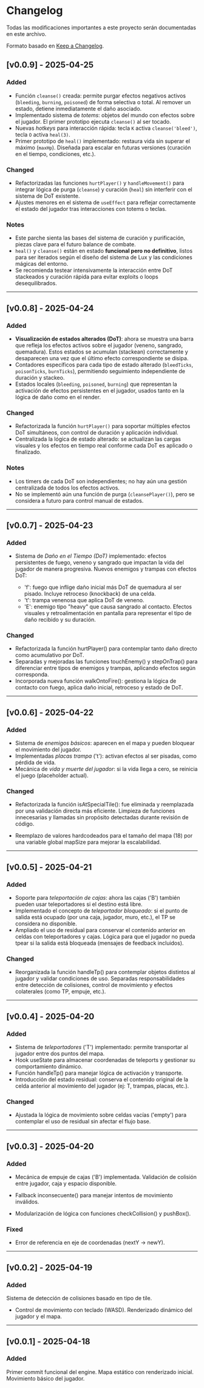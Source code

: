 # Changelog

Todas las modificaciones importantes a este proyecto serán documentadas en este archivo.

Formato basado en [Keep a Changelog](https://keepachangelog.com/en/1.0.0/).

## [v0.0.9] - 2025-04-25

### Added
- Función `cleanse()` creada: permite purgar efectos negativos activos (`bleeding`, `burning`, `poisoned`) de forma selectiva o total. Al remover un estado, detiene inmediatamente el daño asociado.
- Implementado sistema de *totems*: objetos del mundo con efectos sobre el jugador. El primer prototipo ejecuta `cleanse()` al ser tocado.
- Nuevas *hotkeys* para interacción rápida: tecla `K` activa `cleanse('bleed')`, tecla `O` activa `heal(3)`.
- Primer prototipo de `heal()` implementado: restaura vida sin superar el máximo (`maxHp`). Diseñada para escalar en futuras versiones (curación en el tiempo, condiciones, etc.).

### Changed
- Refactorizadas las funciones `hurtPlayer()` y `handleMovement()` para integrar lógica de purga (`cleanse`) y curación (`heal`) sin interferir con el sistema de DoT existente.
- Ajustes menores en el sistema de `useEffect` para reflejar correctamente el estado del jugador tras interacciones con totems o teclas.

### Notes
- Este parche sienta las bases del sistema de curación y purificación, piezas clave para el futuro balance de combate.
- `heal()` y `cleanse()` están en estado **funcional pero no definitivo**, listos para ser iterados según el diseño del sistema de Lux y las condiciones mágicas del entorno.
- Se recomienda testear intensivamente la interacción entre DoT stackeados y curación rápida para evitar exploits o loops desequilibrados.

---

## [v0.0.8] - 2025-04-24

### Added
- **Visualización de estados alterados (DoT)**: ahora se muestra una barra que refleja los efectos activos sobre el jugador (veneno, sangrado, quemadura). Estos estados se acumulan (stackean) correctamente y desaparecen una vez que el último efecto correspondiente se disipa.
- Contadores específicos para cada tipo de estado alterado (`bleedTicks`, `poisonTicks`, `burnTicks`), permitiendo seguimiento independiente de duración y stackeo.
- Estados locales (`bleeding`, `poisoned`, `burning`) que representan la activación de efectos persistentes en el jugador, usados tanto en la lógica de daño como en el render.

### Changed
- Refactorizada la función `hurtPlayer()` para soportar múltiples efectos DoT simultáneos, con control de duración y aplicación individual.
- Centralizada la lógica de estado alterado: se actualizan las cargas visuales y los efectos en tiempo real conforme cada DoT es aplicado o finalizado.

### Notes
- Los timers de cada DoT son independientes; no hay aún una gestión centralizada de todos los efectos activos.
- No se implementó aún una función de purga (`cleansePlayer()`), pero se considera a futuro para control manual de estados.

---

## [v0.0.7] - 2025-04-23

### Added
- Sistema de *Daño en el Tiempo (DoT)* implementado: efectos persistentes de fuego, veneno y sangrado que impactan la vida del jugador de manera progresiva.
Nuevos enemigos y trampas con efectos DoT:

  - 'f': fuego que inflige daño inicial más DoT de quemadura al ser pisado. Incluye retroceso (knockback) de una celda.
  - 't': trampa venenosa que aplica DoT de veneno.
  - 'E': enemigo tipo "heavy" que causa sangrado al contacto.
Efectos visuales y retroalimentación en pantalla para representar el tipo de daño recibido y su duración.


### Changed
- Refactorizada la función hurtPlayer() para contemplar tanto daño directo como acumulativo por DoT.
- Separadas y mejoradas las funciones touchEnemy() y stepOnTrap() para diferenciar entre tipos de enemigos y trampas, aplicando efectos según corresponda.
- Incorporada nueva función walkOntoFire(): gestiona la lógica de contacto con fuego, aplica daño inicial, retroceso y estado de DoT.

---

## [v0.0.6] - 2025-04-22

### Added
- Sistema de *enemigos básicos*: aparecen en el mapa y pueden bloquear el movimiento del jugador.
- Implementadas *placas trampa* ('t'): activan efectos al ser pisadas, como pérdida de vida.
- Mecánica de *vida y muerte del jugador*: si la vida llega a cero, se reinicia el juego (placeholder actual).

### Changed
- Refactorizada la función isAtSpecialTile(): fue eliminada y reemplazada por una validación directa más eficiente.
Limpieza de funciones innecesarias y llamadas sin propósito detectadas durante revisión de código.

- Reemplazo de valores hardcodeados para el tamaño del mapa (18) por una variable global mapSize para mejorar la escalabilidad.

---

## [v0.0.5] - 2025-04-21

### Added
- Soporte para *teleportación de cajas*: ahora las cajas ('B') también pueden usar teleportadores si el destino está libre.
- Implementado el concepto de *teleportador bloqueado*: si el punto de salida está ocupado (por una caja, jugador, muro, etc.), el TP se considera no disponible.
- Ampliado el uso de residual para conservar el contenido anterior en celdas con teleportadores y cajas.
Lógica para que el jugador no pueda tpear si la salida está bloqueada (mensajes de feedback incluidos).


### Changed
- Reorganizada la función handleTp() para contemplar objetos distintos al jugador y validar condiciones de uso.
Separadas responsabilidades entre detección de colisiones, control de movimiento y efectos colaterales (como TP, empuje, etc.).


---

## [v0.0.4] - 2025-04-20

### Added
- Sistema de *teleportadores* ('T') implementado: permite transportar al jugador entre dos puntos del mapa.
- Hook useState para almacenar coordenadas de teleports y gestionar su comportamiento dinámico.
- Función handleTp() para manejar lógica de activación y transporte.
- Introducción del estado residual: conserva el contenido original de la celda anterior al movimiento del jugador (ej: T, trampas, placas, etc.).

### Changed
- Ajustada la lógica de movimiento sobre celdas vacías ('empty') para contemplar el uso de residual sin afectar el flujo base.

---

## [v0.0.3] - 2025-04-20

### Added
- Mecánica de empuje de cajas ('B') implementada.
Validación de colisión entre jugador, caja y espacio disponible.

- Fallback inconsecuente() para manejar intentos de movimiento inválidos.
- Modularización de lógica con funciones checkCollision() y pushBox().

### Fixed
- Error de referencia en eje de coordenadas (nextY → newY).

---

## [v0.0.2] - 2025-04-19

### Added
Sistema de detección de colisiones basado en tipo de tile.

- Control de movimiento con teclado (WASD).
Renderizado dinámico del jugador y el mapa.


---

## [v0.0.1] - 2025-04-18

### Added
Primer commit funcional del engine.
Mapa estático con renderizado inicial.
Movimiento básico del jugador.